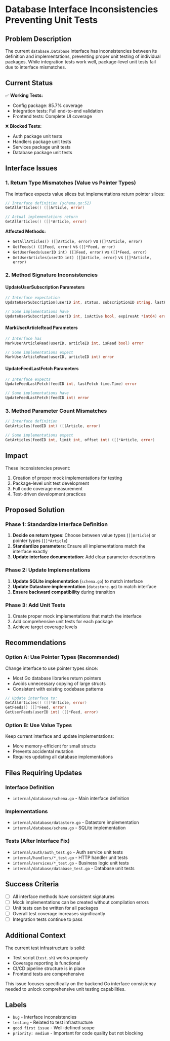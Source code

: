 # Database Interface Inconsistencies Preventing Unit Tests

## Problem Description

The current `database.Database` interface has inconsistencies between its definition and implementations, preventing proper unit testing of individual packages. While integration tests work well, package-level unit tests fail due to interface mismatches.

## Current Status

✅ **Working Tests:**
- Config package: 85.7% coverage 
- Integration tests: Full end-to-end validation
- Frontend tests: Complete UI coverage

❌ **Blocked Tests:**
- Auth package unit tests
- Handlers package unit tests  
- Services package unit tests
- Database package unit tests

## Interface Issues

### 1. Return Type Mismatches (Value vs Pointer Types)

The interface expects value slices but implementations return pointer slices:

```go
// Interface definition (schema.go:52)
GetAllArticles() ([]Article, error)

// Actual implementations return
GetAllArticles() ([]*Article, error)
```

**Affected Methods:**
- `GetAllArticles() ([]Article, error)` vs `([]*Article, error)`
- `GetFeeds() ([]Feed, error)` vs `([]*Feed, error)`
- `GetUserFeeds(userID int) ([]Feed, error)` vs `([]*Feed, error)`
- `GetUserArticles(userID int) ([]Article, error)` vs `([]*Article, error)`

### 2. Method Signature Inconsistencies

#### UpdateUserSubscription Parameters
```go
// Interface expectation
UpdateUserSubscription(userID int, status, subscriptionID string, lastPaymentDate time.Time) error

// Some implementations have
UpdateUserSubscription(userID int, isActive bool, expiresAt *int64) error
```

#### MarkUserArticleRead Parameters  
```go
// Interface has
MarkUserArticleRead(userID, articleID int, isRead bool) error

// Some implementations expect
MarkUserArticleRead(userID, articleID int) error
```

#### UpdateFeedLastFetch Parameters
```go
// Interface expects
UpdateFeedLastFetch(feedID int, lastFetch time.Time) error

// Some implementations have
UpdateFeedLastFetch(feedID int) error
```

### 3. Method Parameter Count Mismatches

```go
// Interface definition
GetArticles(feedID int) ([]Article, error)

// Some implementations expect
GetArticles(feedID int, limit int, offset int) ([]*Article, error)
```

## Impact

These inconsistencies prevent:
1. Creation of proper mock implementations for testing
2. Package-level unit test development
3. Full code coverage measurement
4. Test-driven development practices

## Proposed Solution

### Phase 1: Standardize Interface Definition
1. **Decide on return types**: Choose between value types (`[]Article`) or pointer types (`[]*Article`)
2. **Standardize parameters**: Ensure all implementations match the interface exactly
3. **Update interface documentation**: Add clear parameter descriptions

### Phase 2: Update Implementations
1. **Update SQLite implementation** (`schema.go`) to match interface
2. **Update Datastore implementation** (`datastore.go`) to match interface  
3. **Ensure backward compatibility** during transition

### Phase 3: Add Unit Tests
1. Create proper mock implementations that match the interface
2. Add comprehensive unit tests for each package
3. Achieve target coverage levels

## Recommendations

### Option A: Use Pointer Types (Recommended)
Change interface to use pointer types since:
- Most Go database libraries return pointers
- Avoids unnecessary copying of large structs
- Consistent with existing codebase patterns

```go
// Update interface to:
GetAllArticles() ([]*Article, error)
GetFeeds() ([]*Feed, error) 
GetUserFeeds(userID int) ([]*Feed, error)
```

### Option B: Use Value Types
Keep current interface and update implementations:
- More memory-efficient for small structs
- Prevents accidental mutation
- Requires updating all database implementations

## Files Requiring Updates

### Interface Definition
- `internal/database/schema.go` - Main interface definition

### Implementations  
- `internal/database/datastore.go` - Datastore implementation
- `internal/database/schema.go` - SQLite implementation

### Tests (After Interface Fix)
- `internal/auth/auth_test.go` - Auth service unit tests
- `internal/handlers/*_test.go` - HTTP handler unit tests
- `internal/services/*_test.go` - Business logic unit tests
- `internal/database/database_test.go` - Database unit tests

## Success Criteria

- [ ] All interface methods have consistent signatures
- [ ] Mock implementations can be created without compilation errors
- [ ] Unit tests can be written for all packages
- [ ] Overall test coverage increases significantly
- [ ] Integration tests continue to pass

## Additional Context

The current test infrastructure is solid:
- Test script (`test.sh`) works properly
- Coverage reporting is functional  
- CI/CD pipeline structure is in place
- Frontend tests are comprehensive

This issue focuses specifically on the backend Go interface consistency needed to unlock comprehensive unit testing capabilities.

## Labels

- `bug` - Interface inconsistencies
- `testing` - Related to test infrastructure
- `good first issue` - Well-defined scope
- `priority: medium` - Important for code quality but not blocking